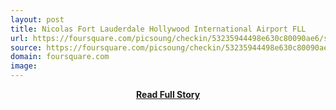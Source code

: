 ```yaml
---
layout: post
title: Nicolas Fort Lauderdale Hollywood International Airport FLL
url: https://foursquare.com/picsoung/checkin/53235944498e630c80090ae6/s=gBrKm8AYzFpjgHrWXTXgrNwVc9k&ref=tw
source: https://foursquare.com/picsoung/checkin/53235944498e630c80090ae6/s=gBrKm8AYzFpjgHrWXTXgrNwVc9k&ref=tw
domain: foursquare.com
image: 
---
```


<p></p>
<center><p><a href="https://foursquare.com/picsoung/checkin/53235944498e630c80090ae6/s=gBrKm8AYzFpjgHrWXTXgrNwVc9k&ref=tw" style='padding:25px; font-sze:18px; font-weight: bold;'>Read Full Story</a></p></center>
